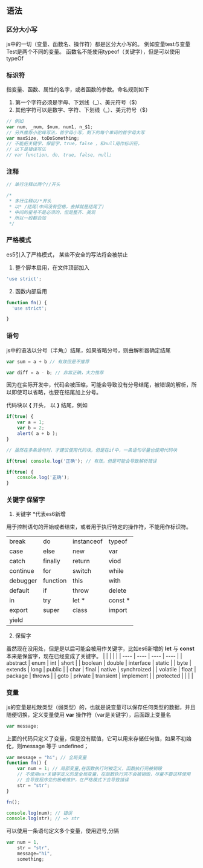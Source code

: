 ## 语法

###  区分大小写 

js中的一切（变量、函数名、操作符）都是区分大小写的。
例如变量test与变量Test是两个不同的变量。
函数名不能使用typeof（关键字），但是可以使用typeOf

### 标识符

指变量、函数、属性的名字，或者函数的参数。命名规则如下
1. 第一个字符必须是字母、下划线（_）、美元符号（$）
2. 其他字符可以是数字、字符、下划线（_）、美元符号（$）

```js
// 例如
var num, _num, $num, num1, n_$1;
// 另外推荐小驼峰写法，首字母小写，剩下的每个单词的首字母大写
var maxSize, toDoSomething;
// 不能把关键字，保留字，true，false ，和null用作标识符，
// 以下是错误写法
// var function, do, true, false, null;
```
### 注释

```js
// 单行注释以两个//开头

/*
 * 多行注释以/*开头
 * 以* /结尾(中间没有空格，去掉就是结尾了)
 * 中间的星号不是必须的，但是整齐、美观
 * 所以一般都会加
 */
```
### 严格模式
es5引入了严格模式， 某些不安全的写法将会被禁止
1. 整个脚本启用，在文件顶部加入
```js
'use strict';
```

2. 函数内部启用
```js
function fn() {
  'use strict';

}
```
### 语句
js中的语法以分号（半角;）结尾，如果省略分号，则由解析器确定结尾

```js
var sum = a + b // 有效但是不推荐

var diff = a - b; // 非常正确，大力推荐
```
因为在实际开发中，代码会被压缩，可能会导致没有分号结尾，被错误的解析，所以即使可以省略，也要在结尾加上分号。

代码块以 **{** 开头， 以 **}** 结尾，例如

```js
if(true) {
	var a = 1;
	var b = 2;
	alert( a + b );
}

// 虽然在多条语句时，才建议使用代码块，但是在if中，一条语句尽量也使用代码块

if(true) console.log('正确'); // 有效，但是可能会导致解析错误

if(true) {
	console.log('正确');
}
```

### 关键字 保留字

1. 关键字 *代表es6新增

用于控制语句的开始或者结束，或者用于执行特定的操作符，不能用作标识符。

|   |  |    |  | 
|  ----  | ----  | ----  | ----  |
|  break   | do  |  instanceof   | typeof  | 
| case  | else | new  | var |
| catch  | finally | return  | viod |
| continue  | for | switch  | while |
| debugger  | function | this  | with |
| default  | if | throw  | delete |
| in  | try | let * | const *  |  
| export | super | class| import |
| yield | | | |


2. 保留字 

虽然现在没用处，但是是以后可能会被用作关键字，比如es6新增的 **let** 与 **const** 本来是保留字，现在已经变成了关键字。
|   |  |    |  | 
|  ----  | ----  | ----  | ----  |
|  abstract   | enum  |  int   | short  | 
| boolean  | double | interface  | static |
| byte  | extends | long  | public |
| char  | final | native  | synchroized |
|  volatile | float | package  | throws |
| goto  | private | transient  | implement |
| protected | | | |

### 变量

js的变量是松散类型（弱类型）的，也就是说变量可以保存任何类型的数据，并且随便切换，定义变量使用 **var** 操作符（var是关键字），后面跟上变量名
```js
var message;
```
上面的代码只定义了变量，但是没有赋值，它可以用来存储任何值，如果不初始化，则message 等于 undefined；

```js
var message = "hi"; // 全局变量
function fn() {
    var num = 1; // 局部变量,在函数执行时被定义，函数执行完被销毁
    // 不使用var关键字定义的是全局变量，在函数执行完不会被销毁，尽量不要这样使用
    // 会导致程序变的极难维护，在严格模式下会导致错误
    str = "str";
}

fn();

console.log(num); // 错误
console.log(str); // => str
```

可以使用一条语句定义多个变量，使用逗号,分隔
```js
var num = 1,
    str = "str",
    message="hi",
    something;
```  